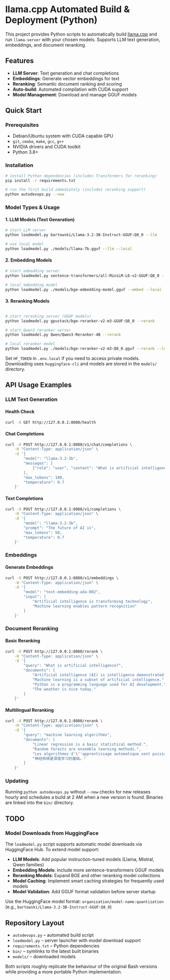 # llama.cpp Automated Build & Deployment (Python)

This project provides Python scripts to automatically build [llama.cpp](https://github.com/ggml-org/llama.cpp) and run `llama-server` with your chosen models. Supports LLM text generation, embeddings, and document reranking.

## Features

- **LLM Server**: Text generation and chat completions
- **Embeddings**: Generate vector embeddings for text
- **Reranking**: Semantic document ranking and scoring
- **Auto-build**: Automated compilation with CUDA support
- **Model Management**: Download and manage GGUF models

## Quick Start

### Prerequisites
- Debian/Ubuntu system with CUDA capable GPU
- `git`, `cmake`, `make`, `gcc`, `g++`
- NVIDIA drivers and CUDA toolkit
- Python 3.8+

### Installation
```bash
# install Python dependencies (includes Transformers for reranking)
pip install -r requirements.txt

# run the first build immediately (includes reranking support)
python autodevops.py --now
```

### Model Types & Usage

#### 1. LLM Models (Text Generation)
```bash
# start LLM server
python loadmodel.py bartowski/Llama-3.2-3B-Instruct-GGUF:Q8_0 --llm

# use local model
python loadmodel.py ./models/llama-7b.gguf --llm --local
```

#### 2. Embedding Models
```bash
# start embedding server
python loadmodel.py sentence-transformers/all-MiniLM-L6-v2-GGUF:Q8_0 --embed

# local embedding model
python loadmodel.py ./models/bge-embedding-model.gguf --embed --local
```

#### 3. Reranking Models
```bash

# start reranking server (GGUF models)
python loadmodel.py gpustack/bge-reranker-v2-m3-GGUF:Q8_0 --rerank

# start Qwen3 reranker server
python loadmodel.py Qwen/Qwen3-Reranker-4B --rerank

# local reranker model
python loadmodel.py ./models/bge-reranker-v2-m3-Q8_0.gguf --rerank --local
```

Set `HF_TOKEN` in `.env.local` if you need to access private models. Downloading uses `huggingface-cli` and models are stored in the `models/` directory.

## API Usage Examples

### LLM Text Generation

#### Health Check
```bash
curl -X GET http://127.0.0.1:8080/health
```

#### Chat Completions
```bash
curl -X POST http://127.0.0.1:8080/v1/chat/completions \
    -H "Content-Type: application/json" \
    -d '{
        "model": "llama-3.2-3b",
        "messages": [
            {"role": "user", "content": "What is artificial intelligence?"}
        ],
        "max_tokens": 100,
        "temperature": 0.7
    }'
```

#### Text Completions
```bash
curl -X POST http://127.0.0.1:8080/v1/completions \
    -H "Content-Type: application/json" \
    -d '{
        "model": "llama-3.2-3b",
        "prompt": "The future of AI is",
        "max_tokens": 50,
        "temperature": 0.7
    }'
```

### Embeddings

#### Generate Embeddings
```bash
curl -X POST http://127.0.0.1:8080/v1/embeddings \
    -H "Content-Type: application/json" \
    -d '{
        "model": "text-embedding-ada-002",
        "input": [
            "Artificial intelligence is transforming technology",
            "Machine learning enables pattern recognition"
        ]
    }'
```

### Document Reranking

#### Basic Reranking
```bash
curl -X POST http://127.0.0.1:8080/rerank \
    -H "Content-Type: application/json" \
    -d '{
        "query": "What is artificial intelligence?",
        "documents": [
            "Artificial intelligence (AI) is intelligence demonstrated by machines.",
            "Machine learning is a subset of artificial intelligence.",
            "Python is a programming language used for AI development.",
            "The weather is nice today."
        ]
    }'
```

#### Multilingual Reranking
```bash
curl -X POST http://127.0.0.1:8080/rerank \
    -H "Content-Type: application/json" \
    -d '{
        "query": "machine learning algorithms",
        "documents": [
            "Linear regression is a basic statistical method.",
            "Random forests are ensemble learning methods.",
            "Les algorithmes d'\''apprentissage automatique sont puissants.",
            "神经网络是深度学习的基础。"
        ]
    }'
```

### Updating
Running `python autodevops.py` without `--now` checks for new releases hourly and schedules a build at 2 AM when a new version is found. Binaries are linked into the `bin/` directory.

## TODO

### Model Downloads from HuggingFace
The `loadmodel.py` script supports automatic model downloads via HuggingFace Hub. To extend model support:

- **LLM Models**: Add popular instruction-tuned models (Llama, Mistral, Qwen families)
- **Embedding Models**: Include more sentence-transformers GGUF models 
- **Reranking Models**: Expand BGE and other reranking model collections
- **Model Caching**: Implement smart caching strategies for frequently used models
- **Model Validation**: Add GGUF format validation before server startup

Use the HuggingFace model format: `organization/model-name:quantization` (e.g., `bartowski/Llama-3.2-3B-Instruct-GGUF:Q8_0`)

## Repository Layout
- `autodevops.py` – automated build script
- `loadmodel.py` – server launcher with model download support
- `requirements.txt` – Python dependencies
- `bin/` – symlinks to the latest built binaries
- `models/` – downloaded models

Both scripts roughly replicate the behaviour of the original Bash versions while providing a more portable Python implementation.
